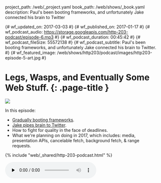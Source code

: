 project_path: /web/_project.yaml
book_path: /web/shows/_book.yaml
description: Paul's been booting frameworks, and unfortunately Jake connected his brain to Twitter

{# wf_updated_on: 2017-03-03 #}
{# wf_published_on: 2017-01-17 #}
{# wf_podcast_audio: https://storage.googleapis.com/http-203-podcast/episode-6.mp3 #}
{# wf_podcast_duration: 00:45:42 #}
{# wf_podcast_fileSize: 55572138 #}
{# wf_podcast_subtitle: Paul's been booting frameworks, and unfortunately Jake connected his brain to Twitter. #}
{# wf_featured_image: /web/shows/http203/podcast/images/http203-episode-5-art.jpg #}

# Legs, Wasps, and Eventually Some Web Stuff. {: .page-title }

<img id="artwork" src="/web/shows/http203/podcast/images/http203-episode-5-art.jpg" class="attempt-right">

In this episode:

* [Gradually booting frameworks](https://aerotwist.com/blog/when-everything-is-important-nothing-is/).
* [Jake pipes brain to Twitter](https://twitter.com/jaffathecake/status/814751108975489024).
* How to fight for quality in the face of deadlines.
* What we're planning on doing in 2017, which includes: media, presentation APIs, cancelable fetch, background fetch, & range requests.


{% include "web/_shared/http-203-podcast.html" %}

<audio id="podcast" src="https://storage.googleapis.com/http-203-podcast/episode-6.mp3" controls preload="none">



